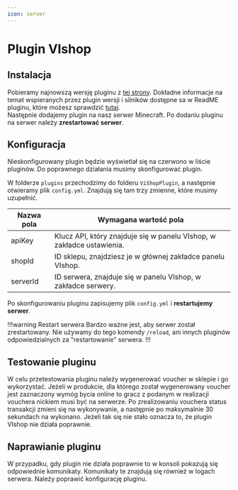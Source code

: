 ```yaml
---
icon: server
---
```


# Plugin VIshop

## Instalacja
Pobieramy najnowszą wersję pluginu z [tej strony](https://github.com/ivall/VIshop-plugin/releases). 
Dokładne informacje na temat wspieranych przez plugin wersji i silników dostępne sa w ReadME pluginu, które możesz 
sprawdzić [tutaj](https://github.com/ivall/VIshop-plugin/blob/main/README.md).  
Następnie dodajemy plugin na nasz serwer Minecraft. Po dodaniu pluginu na serwer należy **zrestartować serwer**.

## Konfiguracja
Nieskonfigurowany plugin będzie wyświetlał się na czerwono w liście pluginów. Do poprawnego działania musimy skonfigurować plugin.

W folderze `plugins` przechodzimy do folderu `ViShopPlugin`, a następnie otwieramy plik `config.yml`. Znajdują się tam trzy
zmienne, które musimy uzupełnić.

Nazwa pola   | Wymagana wartość pola
---    | ---
apiKey | Klucz API, który znajduje się w panelu VIshop, w zakładce ustawienia.
shopId | ID sklepu, znajdziesz je w głównej zakładce panelu VIshop.
serverId | ID serwera, znajduje się w panelu VIshop, w zakładce serwery.

Po skonfigurowaniu pluginu zapisujemy plik `config.yml` i **restartujemy serwer**.

!!!warning Restart serwera
Bardzo ważne jest, aby serwer został zrestartowany. Nie używamy do tego komendy `/reload`, ani innych pluginów
odpowiedzialnych za "restartowanie" serwera.
!!!

## Testowanie pluginu

W celu przetestowania pluginu należy wygenerować voucher w sklepie i go wykorzystać. Jeżeli w produkcie, dla którego został
wygenerowany voucher jest zaznaczony wymóg bycia online to gracz z podanym w realizacji vouchera nickiem musi być na serwerze. 
Po zrealizowaniu vouchera status transakcji zmieni się na wykonywanie, a następnie po maksymalnie 30 sekundach na wykonano.
Jeżeli tak się nie stało oznacza to, że plugin VIshop nie działa poprawnie.

## Naprawianie pluginu

W przypadku, gdy plugin nie działa poprawnie to w konsoli pokazują się odpowiednie komunikaty. Komunikaty te znajdują się 
również w logach serwera. Należy poprawić konfigurację pluginu.
